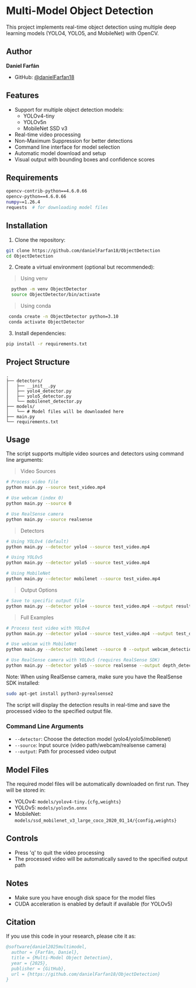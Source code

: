 # Multi-Model Object Detection

This project implements real-time object detection using multiple deep learning models (YOLO4, YOLO5, and MobileNet) with OpenCV.

## Author

**Daniel Farfán**
- GitHub: [@danielFarfan18](https://github.com/danielFarfan18)
## Features

- Support for multiple object detection models:
  - YOLOv4-tiny
  - YOLOv5n
  - MobileNet SSD v3
- Real-time video processing
- Non-Maximum Suppression for better detections
- Command line interface for model selection
- Automatic model download and setup
- Visual output with bounding boxes and confidence scores

## Requirements

```bash
opencv-contrib-python==4.6.0.66
opencv-python==4.6.0.66
numpy==1.26.4
requests  # for downloading model files
```

## Installation

1. Clone the repository:
```bash
git clone https://github.com/danielFarfan18/ObjectDetection
cd ObjectDetection
```

2. Create a virtual environment (optional but recommended):
   <br>
> Using venv
```bash
  python -m venv ObjectDetector
  source ObjectDetector/bin/activate 
```

> Using conda
```bash
 conda create -n ObjectDetector python=3.10
 conda activate ObjectDetector
```
3. Install dependencies:
```bash
pip install -r requirements.txt
```

## Project Structure

```
.
├── detectors/
│   ├── __init__.py
│   ├── yolo4_detector.py
│   ├── yolo5_detector.py
│   └── mobilenet_detector.py
├── models/
│   └── # Model files will be downloaded here
├── main.py
└── requirements.txt
```

## Usage

The script supports multiple video sources and detectors using command line arguments:

> Video Sources

```bash
# Process video file
python main.py --source test_video.mp4

# Use webcam (index 0)
python main.py --source 0

# Use RealSense camera
python main.py --source realsense
```

> Detectors

```bash
# Using YOLOv4 (default)
python main.py --detector yolo4 --source test_video.mp4

# Using YOLOv5
python main.py --detector yolo5 --source test_video.mp4

# Using MobileNet
python main.py --detector mobilenet --source test_video.mp4
```

> Output Options

```bash
# Save to specific output file
python main.py --detector yolo4 --source test_video.mp4 --output result.mp4
```

> Full Examples

```bash
# Process test video with YOLOv4
python main.py --detector yolo4 --source test_video.mp4 --output test_detection.mp4

# Use webcam with MobileNet
python main.py --detector mobilenet --source 0 --output webcam_detection.mp4

# Use RealSense camera with YOLOv5 (requires RealSense SDK)
python main.py --detector yolo5 --source realsense --output depth_detection.mp4
```

Note: When using RealSense camera, make sure you have the RealSense SDK installed:

```bash
sudo apt-get install python3-pyrealsense2
```

The script will display the detection results in real-time and save the processed video to the specified output file.

### Command Line Arguments

- `--detector`: Choose the detection model (yolo4/yolo5/mobilenet)
- `--source`: Input source (video path/webcam/realsense camera)
- `--output`: Path for processed video output

## Model Files

The required model files will be automatically downloaded on first run. They will be stored in:
- YOLOv4: `models/yolov4-tiny.{cfg,weights}`
- YOLOv5: `models/yolov5n.onnx`
- MobileNet: `models/ssd_mobilenet_v3_large_coco_2020_01_14/{config,weights}`

## Controls

- Press 'q' to quit the video processing
- The processed video will be automatically saved to the specified output path

## Notes

- Make sure you have enough disk space for the model files
- CUDA acceleration is enabled by default if available (for YOLOv5)

## Citation

If you use this code in your research, please cite it as:

```bibtex
@software{daniel2025multimodel,
  author = {Farfán, Daniel},
  title = {Multi-Model Object Detection},
  year = {2025},
  publisher = {GitHub},
  url = {https://github.com/danielFarfan18/ObjectDetection}
}
```
